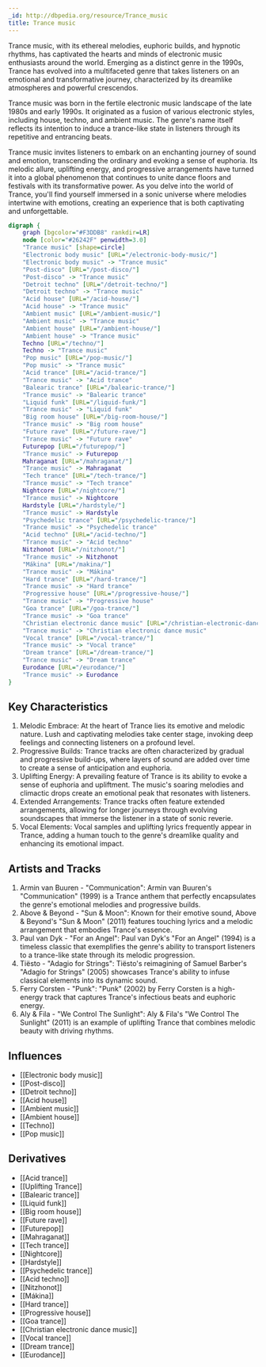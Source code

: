 ```yaml
---
_id: http://dbpedia.org/resource/Trance_music
title: Trance music
---
```


Trance music, with its ethereal melodies, euphoric builds, and hypnotic rhythms, has captivated the hearts and minds of electronic music enthusiasts around the world. Emerging as a distinct genre in the 1990s, Trance has evolved into a multifaceted genre that takes listeners on an emotional and transformative journey, characterized by its dreamlike atmospheres and powerful crescendos.

Trance music was born in the fertile electronic music landscape of the late 1980s and early 1990s. It originated as a fusion of various electronic styles, including house, techno, and ambient music. The genre's name itself reflects its intention to induce a trance-like state in listeners through its repetitive and entrancing beats.

Trance music invites listeners to embark on an enchanting journey of sound and emotion, transcending the ordinary and evoking a sense of euphoria. Its melodic allure, uplifting energy, and progressive arrangements have turned it into a global phenomenon that continues to unite dance floors and festivals with its transformative power. As you delve into the world of Trance, you'll find yourself immersed in a sonic universe where melodies intertwine with emotions, creating an experience that is both captivating and unforgettable.

```dot
digraph {
	graph [bgcolor="#F3DDB8" rankdir=LR]
	node [color="#26242F" penwidth=3.0]
	"Trance music" [shape=circle]
	"Electronic body music" [URL="/electronic-body-music/"]
	"Electronic body music" -> "Trance music"
	"Post-disco" [URL="/post-disco/"]
	"Post-disco" -> "Trance music"
	"Detroit techno" [URL="/detroit-techno/"]
	"Detroit techno" -> "Trance music"
	"Acid house" [URL="/acid-house/"]
	"Acid house" -> "Trance music"
	"Ambient music" [URL="/ambient-music/"]
	"Ambient music" -> "Trance music"
	"Ambient house" [URL="/ambient-house/"]
	"Ambient house" -> "Trance music"
	Techno [URL="/techno/"]
	Techno -> "Trance music"
	"Pop music" [URL="/pop-music/"]
	"Pop music" -> "Trance music"
	"Acid trance" [URL="/acid-trance/"]
	"Trance music" -> "Acid trance"
	"Balearic trance" [URL="/balearic-trance/"]
	"Trance music" -> "Balearic trance"
	"Liquid funk" [URL="/liquid-funk/"]
	"Trance music" -> "Liquid funk"
	"Big room house" [URL="/big-room-house/"]
	"Trance music" -> "Big room house"
	"Future rave" [URL="/future-rave/"]
	"Trance music" -> "Future rave"
	Futurepop [URL="/futurepop/"]
	"Trance music" -> Futurepop
	Mahraganat [URL="/mahraganat/"]
	"Trance music" -> Mahraganat
	"Tech trance" [URL="/tech-trance/"]
	"Trance music" -> "Tech trance"
	Nightcore [URL="/nightcore/"]
	"Trance music" -> Nightcore
	Hardstyle [URL="/hardstyle/"]
	"Trance music" -> Hardstyle
	"Psychedelic trance" [URL="/psychedelic-trance/"]
	"Trance music" -> "Psychedelic trance"
	"Acid techno" [URL="/acid-techno/"]
	"Trance music" -> "Acid techno"
	Nitzhonot [URL="/nitzhonot/"]
	"Trance music" -> Nitzhonot
	"Mákina" [URL="/makina/"]
	"Trance music" -> "Mákina"
	"Hard trance" [URL="/hard-trance/"]
	"Trance music" -> "Hard trance"
	"Progressive house" [URL="/progressive-house/"]
	"Trance music" -> "Progressive house"
	"Goa trance" [URL="/goa-trance/"]
	"Trance music" -> "Goa trance"
	"Christian electronic dance music" [URL="/christian-electronic-dance-music/"]
	"Trance music" -> "Christian electronic dance music"
	"Vocal trance" [URL="/vocal-trance/"]
	"Trance music" -> "Vocal trance"
	"Dream trance" [URL="/dream-trance/"]
	"Trance music" -> "Dream trance"
	Eurodance [URL="/eurodance/"]
	"Trance music" -> Eurodance
}
```

## Key Characteristics

1. Melodic Embrace: At the heart of Trance lies its emotive and melodic nature. Lush and captivating melodies take center stage, invoking deep feelings and connecting listeners on a profound level.
2. Progressive Builds: Trance tracks are often characterized by gradual and progressive build-ups, where layers of sound are added over time to create a sense of anticipation and euphoria.
3. Uplifting Energy: A prevailing feature of Trance is its ability to evoke a sense of euphoria and upliftment. The music's soaring melodies and climactic drops create an emotional peak that resonates with listeners.
4. Extended Arrangements: Trance tracks often feature extended arrangements, allowing for longer journeys through evolving soundscapes that immerse the listener in a state of sonic reverie.
5. Vocal Elements: Vocal samples and uplifting lyrics frequently appear in Trance, adding a human touch to the genre's dreamlike quality and enhancing its emotional impact.

## Artists and Tracks

1. Armin van Buuren - "Communication": Armin van Buuren's "Communication" (1999) is a Trance anthem that perfectly encapsulates the genre's emotional melodies and progressive builds.
2. Above & Beyond - "Sun & Moon": Known for their emotive sound, Above & Beyond's "Sun & Moon" (2011) features touching lyrics and a melodic arrangement that embodies Trance's essence.
3. Paul van Dyk - "For an Angel": Paul van Dyk's "For an Angel" (1994) is a timeless classic that exemplifies the genre's ability to transport listeners to a trance-like state through its melodic progression.
4. Tiësto - "Adagio for Strings": Tiësto's reimagining of Samuel Barber's "Adagio for Strings" (2005) showcases Trance's ability to infuse classical elements into its dynamic sound.
5. Ferry Corsten - "Punk": "Punk" (2002) by Ferry Corsten is a high-energy track that captures Trance's infectious beats and euphoric energy.
6. Aly & Fila - "We Control The Sunlight": Aly & Fila's "We Control The Sunlight" (2011) is an example of uplifting Trance that combines melodic beauty with driving rhythms.

## Influences

- [[Electronic body music]]
- [[Post-disco]]
- [[Detroit techno]]
- [[Acid house]]
- [[Ambient music]]
- [[Ambient house]]
- [[Techno]]
- [[Pop music]]

## Derivatives

- [[Acid trance]]
- [[Uplifting Trance]]
- [[Balearic trance]]
- [[Liquid funk]]
- [[Big room house]]
- [[Future rave]]
- [[Futurepop]]
- [[Mahraganat]]
- [[Tech trance]]
- [[Nightcore]]
- [[Hardstyle]]
- [[Psychedelic trance]]
- [[Acid techno]]
- [[Nitzhonot]]
- [[Mákina]]
- [[Hard trance]]
- [[Progressive house]]
- [[Goa trance]]
- [[Christian electronic dance music]]
- [[Vocal trance]]
- [[Dream trance]]
- [[Eurodance]]
